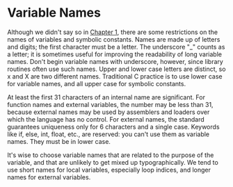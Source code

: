 # Variable Names

Although we didn't say so in [Chapter 1](../Chapter1/1-0.md), there are some restrictions on the names of variables and symbolic constants. Names are made up of letters and digits; the first character must be a letter. The underscore "_" counts as a letter; it is sometimes useful for improving the readability of long variable names. Don't begin variable names with underscore, however, since library routines often use such names. Upper and lower case letters are distinct, so x and X are two different names. Traditional C practice is to use lower case for variable names, and all upper case for symbolic constants.

At least the first 31 characters of an internal name are significant. For function names and external variables, the number may be less than 31, because external names may be used by assemblers and loaders over which the language has no control. For external names, the standard guarantees uniqueness only for 6 characters and a single case. Keywords like if, else, int, float, etc., are reserved: you can't use them as variable names. They must be in lower case.

It's wise to choose variable names that are related to the purpose of the variable, and that are unlikely to get mixed up typographically. We tend to use short names for local variables, especially loop indices, and longer names for external variables.
